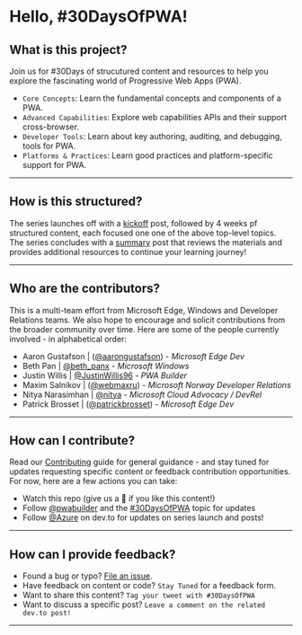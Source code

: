 # Hello, #30DaysOfPWA!

## What is this project?

Join us for #30Days of strucutured content and resources to help you explore the fascinating world of Progressive Web Apps (PWA). 
 * `Core Concepts`: Learn the fundamental concepts and components of a PWA.
 * `Advanced Capabilities`: Explore web capabilities APIs and their support cross-browser.
 * `Developer Tools`: Learn about key authoring, auditing, and debugging, tools for PWA.
 * `Platforms & Practices`: Learn good practices and platform-specific support for PWA.

---

## How is this structured?

The series launches off with a [kickoff](kickoff) post, followed by 4 weeks pf structured content, each focused one one of the above top-level topics. The series concludes with a [summary](/summary) post that reviews the materials and provides additional resources to continue your learning journey!

---

## Who are the contributors?

This is a multi-team effort from Microsoft Edge, Windows and Developer Relations teams. We also hope to encourage and solicit contributions from the broader community over time. Here are some of the people currently involved - in alphabetical order:

 * Aaron Gustafson | ([@aarongustafson](https://twitter.com/AaronGustafson)) - _Microsoft Edge Dev_
 * Beth Pan | [@beth_panx](https://twitter.com/beth_panx) - _Microsoft Windows_
 * Justin Willis | [@JustinWillis96](https://twitter.com/Justinwillis96) - _PWA Builder_
 * Maxim Salnikov | ([@webmaxru](https://twitter.com/webmaxru)) - _Microsoft Norway Developer Relations_
 * Nitya Narasimhan | [@nitya](https://twitter.com/nitya) - _Microsoft Cloud Advocacy / DevRel_
 * Patrick Brosset | ([@patrickbrosset](https://twitter.com/patrickbrosset)) - _Microsoft Edge Dev_

 ---

 ## How can I contribute?

 Read our [Contributing](CONTRIBUTING.md) guide for general guidance - and stay tuned for updates requesting specific content or feedback contribution opportunities. For now, here are a few actions you can take:

  * Watch this repo (give us a 🌟 if you like this content!)
  * Follow [@pwabuilder](https://twitter.com/pwabuilder) and the [#30DaysOfPWA](https://twitter.com/search?q=%2330DaysOfPWA&src=typed_query) topic for updates
  * Follow [@Azure](https://dev.to/azure) on dev.to for updates on series launch and posts!
 
---

## How can I provide feedback?

 * Found a bug or typo? [File an issue](https://github.com/microsoft/win-student-devs/issues/new).
 * Have feedback on content or code? `Stay Tuned` for a feedback form.
 * Want to share this content? `Tag your tweet with #30DaysOfPWA`
 * Want to discuss a specific post? `Leave a comment on the related dev.to post!`

---
